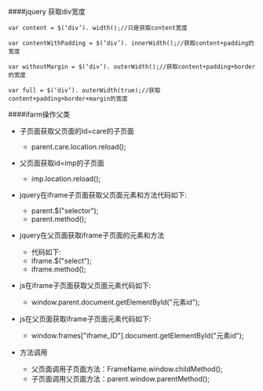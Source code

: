 ####jquery 获取div宽度
```
var content = $(‘div’). width();//只是获取content宽度

var contentWithPadding = $(‘div’). innerWidth();//获取content+padding的宽度

var withoutMargin = $(‘div’). outerWidth();//获取content+padding+border的宽度

var full = $(‘div’). outerWidth(true);//获取content+padding+border+margin的宽度
```

####ifarm操作父类
*   子页面获取父页面的id=care的子页面
    *   parent.care.location.reload();
*   父页面获取id=imp的子页面
    *   imp.location.reload();
*   jquery在iframe子页面获取父页面元素和方法代码如下:
    *   parent.$("selector");
    *   parent.method();
 
*   jquery在父页面获取iframe子页面的元素和方法
    *   代码如下:
    *   iframe.$("select");
    *   iframe.method();
 
*   js在iframe子页面获取父页面元素代码如下:
    *   window.parent.document.getElementById("元素id");
 
*   js在父页面获取iframe子页面元素代码如下:
    *   window.frames["iframe_ID"].document.getElementById("元素id");
 
*   方法调用
    *   父页面调用子页面方法：FrameName.window.childMethod();
    *   子页面调用父页面方法：parent.window.parentMethod();
